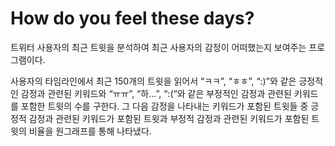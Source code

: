 # How do you feel these days?
트위터 사용자의 최근 트윗을 분석하여 최근 사용자의 감정이 어떠했는지 보여주는 프로그램이다. 

사용자의 타임라인에서 최근 150개의 트윗을 읽어서 “ㅋㅋ”, “ㅎㅎ”, “:)”와 같은 긍정적인 감정과 관련된 키워드와 “ㅠㅠ”, “하...”, “:(“와 같은 부정적인 감정과 관련된 키워드를 포함한 트윗의 수를 구한다. 그 다음 감정을 나타내는 키워드가 포함된 트윗들 중 긍정적 감정과 관련된 키워드가 포함된 트윗과 부정적 감정과 관련된 키워드가 포함된 트윗의 비율을 원그래프를 통해 나타냈다.
